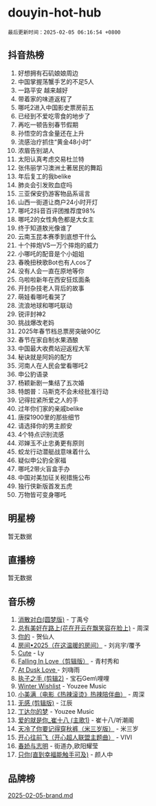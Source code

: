 # douyin-hot-hub

`最后更新时间：2025-02-05 06:16:54 +0800`

## 抖音热榜

1. 好想拥有石矶娘娘周边
1. 中国掌握荡蟹手艺的不足5人
1. 一路平安 越来越好
1. 带着家的味道返程了
1. 哪吒2进入中国影史票房前五
1. 已经到不爱吃零食的地步了
1. 再吃一顿告别春节假期
1. 孙悟空的含金量还在上升
1. 流感治疗抓住“黄金48小时”
1. 浓眉告别湖人
1. 太阳认真考虑交易杜兰特
1. 张伟丽学习澳洲土著居民的舞蹈
1. 年后复工的我belike
1. 肺炎会引发败血症吗
1. 三亚保安扔游客物品系谣言
1. 山西一街道让商户24小时开灯
1. 哪吒2抖音百评团推荐度98%
1. 哪吒2的女性角色都是大女主
1. 终于知道敖光像谁了
1. 云南玉昆本赛季到底想干什么
1. 十个摔炮VS一万个摔炮的威力
1. 小哪吒的配音是个小姐姐
1. 春晚扭秧歌Bot也有人cos了
1. 没有人会一直在原地等你
1. 乌啦啦新年在西安狂炫面条
1. 开封杂技老人背后的故事
1. 萌娃看哪吒看哭了
1. 流浪地球和哪吒联动
1. 锐评封神2
1. 挑战爆改老妈
1. 2025年春节档总票房突破90亿
1. 春节在家自制水果酒酿
1. 中国最大收费站迎返程大军
1. 秘诀就是阿妈的配方
1. 河南人在人民会堂看哪吒2
1. 申公豹语录
1. 杨颖新剧一集结了五次婚
1. 特朗普：马斯克不会未经批准行动
1. 记得拉紧所爱之人的手
1. 过年你们家的亲戚belike
1. 唐探1900里的那些细节
1. 请选择你的男主颜安
1. 4个特点识别流感
1. 邓婵玉不止忠勇更有原则
1. 蛟龙行动潜艇战意味着什么
1. 疑似申公豹全家福
1. 哪吒2带火盲盒手办
1. 中国对美加征关税措施公布
1. 独行侠新版首发五虎
1. 万物皆可变身哪吒

## 明星榜

暂无数据

## 直播榜

暂无数据

## 音乐榜

1. [消散对白(圆梦版)](https://sf5-hl-cdn-tos.douyinstatic.com/obj/tos-cn-ve-2774/og4jB5I5IizzoZVAAAzWgBMAsMDWoArfwBOiFs) - 丁禹兮
1. [总有美好在路上(花在开云在飘笑容在脸上)](https://sf5-hl-cdn-tos.douyinstatic.com/obj/tos-cn-ve-2774/oU5u7NwtfBIvaNhoQBszOvAlRiAoiWAVVyBMq4) - 周深
1. [你的](https://sf5-hl-cdn-tos.douyinstatic.com/obj/tos-cn-ve-2774/oYuIeKf42jB7sEV6B2upMdpYAgfrQWj0FeRegh) - 贺仙人
1. [房间•2025（在这温暖的房间）](https://sf5-hl-cdn-tos.douyinstatic.com/obj/tos-cn-ve-2774/oMzJcnT8BgIetASeBfwfEeBQVNfACiCifhfZP7g) - 刘兆宇/覆予
1. [Cute](https://sf5-hl-cdn-tos.douyinstatic.com/obj/tos-cn-ve-2774/o4IbIzHWKAAB4wsS5qMBRiiAlEBGTpQRNfFvuo) - Ly
1. [Falling In Love（剪辑版）](https://sf5-hl-cdn-tos.douyinstatic.com/obj/tos-cn-ve-2774/o8ajpA8zzgBPahbBIO8AcKGBLJezFCRd1wfP9f) - 青村秀和
1. [ At Dusk  Love ](https://sf5-hl-cdn-tos.douyinstatic.com/obj/tos-cn-ve-2774/o8CrpCf5CaYgI4ZrtQgMQAFEfuGqNnRSDQAPBc) - 刘嗨雨
1. [执子之手 (剪辑2)](https://sf5-hl-cdn-tos.douyinstatic.com/obj/tos-cn-ve-2774/oUoZLQjCc31XzqsBnBQUNgeKtYPBcgbFDwtfcu) - 宝石Gem\哩哩
1. [Winter Wishlist](https://sf5-hl-cdn-tos.douyinstatic.com/obj/tos-cn-ve-2774/oIIgUOeamCFCVAzxN6MFRLIBlLGpUqQxeeHrLE) - Youzee Music
1. [小美满（电影《热辣滚烫》热辣陪伴曲）](https://sf3-cdn-tos.douyinstatic.com/obj/tos-cn-ve-2774/o0GAn2lSgfZIDUgtevCGDQYnFg4CwnrBaxbTZL) - 周深
1. [无感 (剪辑版)](https://sf5-hl-cdn-tos.douyinstatic.com/obj/tos-cn-ve-2774/o0eIsUzJBDlQaQFC5OFlgbMEZC1TFYBftOBn6p) - 江辰
1. [丁达尔的梦](https://sf5-hl-cdn-tos.douyinstatic.com/obj/tos-cn-ve-2774/oMU3WirUZBVQkAC9ccG5P2IQirziZM2RTInUY) - Youzee Music
1. [爱的就是你_崔十八 (主歌1)](https://sf5-hl-cdn-tos.douyinstatic.com/obj/tos-cn-ve-2774/oI5BO5DhFZ6UTcNCnZaOCBLtZ7WIMQGfgnXf5E) - 崔十八/听潮阁
1. [天冷了你要记得穿秋裤（米三岁版）](https://sf5-hl-cdn-tos.douyinstatic.com/obj/tos-cn-ve-2774/oQlIwVIDWiZ6BQilAorS7MA0AgCkQDvcZAdm1) - 米三岁
1. [开心往前飞（开心超人联盟主题曲）](https://sf3-cdn-tos.douyinstatic.com/obj/tos-cn-ve-2774/9d8fb7c82cf1421fb93a9fe925275e0a) - VIVI
1. [春娇与志明](https://sf5-hl-cdn-tos.douyinstatic.com/obj/tos-cn-ve-2774/e530d8fceb7044b39707d7f9ff54add1) - 街道办,欧阳耀莹
1. [只你(直到幸福能触手可及)](https://sf5-hl-cdn-tos.douyinstatic.com/obj/tos-cn-ve-2774/o0lBkRDzFTeaVSUz3ZZSCBVtZ5DIMQGfgmEAuE) - 颜人中

## 品牌榜

[2025-02-05-brand.md](2025-02-05-brand.md)
